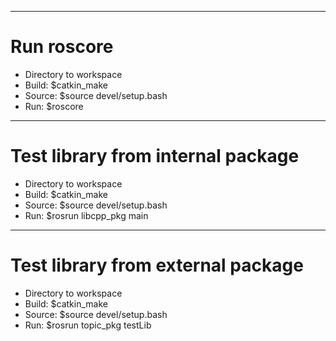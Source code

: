 --------------------------------------------------------------------------------------
# Run roscore
- Directory to workspace
- Build: $catkin_make
- Source: $source devel/setup.bash
- Run: $roscore

--------------------------------------------------------------------------------------
# Test library from internal package
- Directory to workspace
- Build: $catkin_make
- Source: $source devel/setup.bash
- Run: $rosrun libcpp_pkg main

--------------------------------------------------------------------------------------
# Test library from external package
- Directory to workspace
- Build: $catkin_make
- Source: $source devel/setup.bash
- Run: $rosrun topic_pkg testLib

